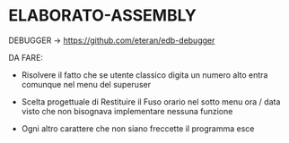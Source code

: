 # ELABORATO-ASSEMBLY

DEBUGGER -> https://github.com/eteran/edb-debugger

DA FARE:

- Risolvere il fatto che se utente classico digita 
  un numero alto entra comunque nel menu del superuser

- Scelta progettuale di Restituire il Fuso orario nel sotto 
  menu ora / data visto che non bisognava implementare nessuna funzione

- Ogni altro carattere che non siano freccette il programma esce